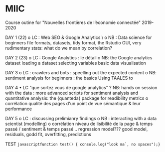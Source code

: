 # MIIC

Course outine for "Nouvelles frontières de l’économie connectée" 2019-2020





DAY 1 (22) 
o	LC : Web SEO & Google Analytics \\
o	NB : Data science for beginners
file formats, datasets, tidy format, the Rstudio GUI, very rudimentary stats: what do we mean by correlation?


DAY 2 (23)
o	LC : Google Analytics : le détail
o	NB: the Google analytics dataset
loading a dataset
selecting variables
basic data visualisation


DAY 3
o	LC : crawlers and bots : speelling out the expected content
o	NB: sentiment analysis for beginners : the basics 
Using TAALES to 


DAY 4
•	LC "que sortez vous de google analytics" ?
	NB: hands on session with the data : more advanced scripts for sentiment analysis and quantitative analysis: the {quanteda} package for readibility metrics
o	corrélation qualité des pages d'un point de vue sémantique & leur performance


DAY 5 
o	LC : discussing prelimianry findings
o NB  : interacting with a data scientist (modelling)
o corrélation niveau de lisibilité de la page & temps passé / sentiment & temps passé ..
regression model??? 
good model, residuals, godd fit, overfitting, predictions



TEST
```javascriptfunction test() { console.log("look ma`, no spaces");}``` 
 

